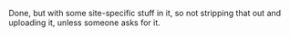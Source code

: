 Done, but with some site-specific stuff in it, so not stripping that out and uploading it, unless someone asks for it.

